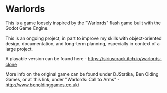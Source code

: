 # Warlords
This is a game loosely inspired by the "Warlords" flash game built with the Godot Game Engine.

This is an ongoing project, in part to improve my skills with object-oriented design, documentation, and long-term planning, especially in context of a large project.

A playable version can be found here -
https://siriuscrack.itch.io/warlords-clone

More info on the original game can be found under DJStatika, Ben Olding Games, or at this link, under "Warlords: Call to Arms" - 
http://www.benoldinggames.co.uk/
